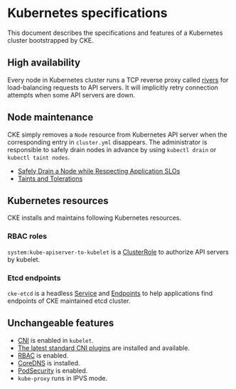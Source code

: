 Kubernetes specifications
=========================

This document describes the specifications and features of
a Kubernetes cluster bootstrapped by CKE.

High availability
-----------------

Every node in Kubernetes cluster runs a TCP reverse proxy called [rivers][]
for load-balancing requests to API servers.  It will implicitly retry
connection attempts when some API servers are down.

Node maintenance
----------------

CKE simply removes a `Node` resource from Kubernetes API server when the
corresponding entry in `cluster.yml` disappears.  The administrator is
responsible to safely drain nodes in advance by using `kubectl drain` or
`kubectl taint nodes`.

* [Safely Drain a Node while Respecting Application SLOs](https://kubernetes.io/docs/tasks/administer-cluster/safely-drain-node/)
* [Taints and Tolerations](https://kubernetes.io/docs/concepts/configuration/taint-and-toleration/)

Kubernetes resources
--------------------

CKE installs and maintains following Kubernetes resources.

### RBAC roles

`system:kube-apiserver-to-kubelet` is a [ClusterRole](https://kubernetes.io/docs/reference/access-authn-authz/rbac/#role-and-clusterrole) to authorize API servers by kubelet.

### Etcd endpoints

`cke-etcd` is a headless [Service](https://kubernetes.io/docs/concepts/services-networking/service/) and [Endpoints](https://kubernetes.io/docs/concepts/services-networking/service/#services-without-selectors) to help applications find endpoints of CKE maintained etcd cluster.

Unchangeable features
---------------------

* [CNI][] is enabled in `kubelet`.
* [The latest standard CNI plugins][CNI plugins] are installed and available.
* [RBAC][] is enabled.
* [CoreDNS][] is installed.
* [PodSecurity][] is enabled.
* `kube-proxy` runs in IPVS mode.

[rivers]: https://github.com/cybozu-go/cke-tools/tree/master/cmd/rivers
[RBAC]: https://kubernetes.io/docs/reference/access-authn-authz/rbac/
[CoreDNS]: https://github.com/coredns/coredns
[CNI]: https://github.com/containernetworking/cni
[CNI plugins]: https://github.com/containernetworking/plugins
[PodSecurity]: https://kubernetes.io/docs/concepts/policy/pod-security-policy/
